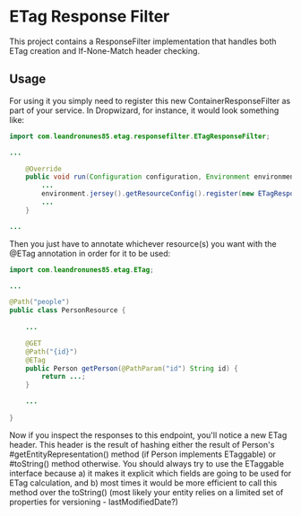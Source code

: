 # ETag Response Filter

This project contains a ResponseFilter implementation that handles both ETag creation and If-None-Match header checking.

## Usage

For using it you simply need to register this new ContainerResponseFilter as part of your service. In Dropwizard, for instance,
it would look something like:

```java
import com.leandronunes85.etag.responsefilter.ETagResponseFilter;

...

    @Override
    public void run(Configuration configuration, Environment environment) throws Exception {
        ...
        environment.jersey().getResourceConfig().register(new ETagResponseFilter());
        ...
    }

...
```

Then you just have to annotate whichever resource(s) you want with the @ETag annotation in order for it to be used:

```java
import com.leandronunes85.etag.ETag;

...

@Path("people")
public class PersonResource {
    
    ...

    @GET
    @Path("{id}")
    @ETag
    public Person getPerson(@PathParam("id") String id) {
        return ...;
    }

    ...
    
}
```

Now if you inspect the responses to this endpoint, you'll notice a new ETag header. This header is the result of hashing 
either the result of Person's #getEntityRepresentation() method (if Person implements ETaggable) or #toString() method 
otherwise. You should always try to use the ETaggable interface because a) it makes it explicit which fields are going to
be used for ETag calculation, and b) most times it would be more efficient to call this method over the toString() (most 
likely your entity relies on a limited set of properties for versioning - lastModifiedDate?)
